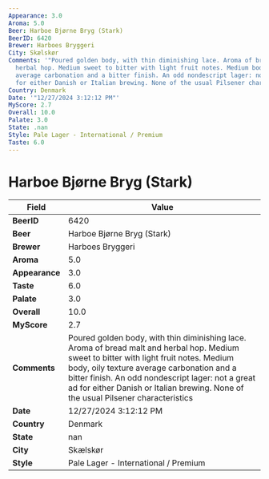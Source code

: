 ```yaml
---
Appearance: 3.0
Aroma: 5.0
Beer: Harboe Bjørne Bryg (Stark)
BeerID: 6420
Brewer: Harboes Bryggeri
City: Skælskør
Comments: '"Poured golden body, with thin diminishing lace. Aroma of bread malt and
  herbal hop. Medium sweet to bitter with light fruit notes. Medium body, oily texture
  average carbonation and a bitter finish. An odd nondescript lager: not a great ad
  for either Danish or Italian brewing. None of the usual Pilsener characteristics"'
Country: Denmark
Date: '"12/27/2024 3:12:12 PM"'
MyScore: 2.7
Overall: 10.0
Palate: 3.0
State: .nan
Style: Pale Lager - International / Premium
Taste: 6.0
---
```


# Harboe Bjørne Bryg (Stark)

| Field         | Value |
|---------------|-------|
| **BeerID** | 6420 |
| **Beer** | Harboe Bjørne Bryg (Stark) |
| **Brewer** | Harboes Bryggeri |
| **Aroma** | 5.0 |
| **Appearance** | 3.0 |
| **Taste** | 6.0 |
| **Palate** | 3.0 |
| **Overall** | 10.0 |
| **MyScore** | 2.7 |
| **Comments** | Poured golden body, with thin diminishing lace. Aroma of bread malt and herbal hop. Medium sweet to bitter with light fruit notes. Medium body, oily texture average carbonation and a bitter finish. An odd nondescript lager: not a great ad for either Danish or Italian brewing. None of the usual Pilsener characteristics |
| **Date** | 12/27/2024 3:12:12 PM |
| **Country** | Denmark |
| **State** | nan |
| **City** | Skælskør |
| **Style** | Pale Lager - International / Premium |
